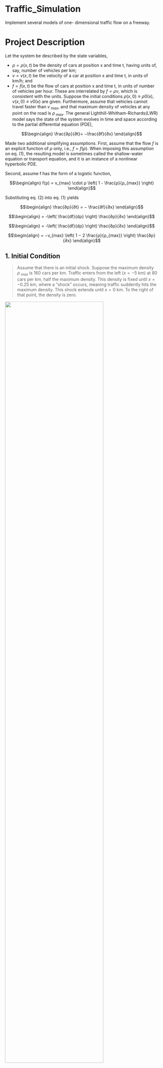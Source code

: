 # Traffic_Simulation
Implement several models of one- dimensional traffic flow on a freeway.

# Project Description
Let the system be described by the state variables,
* $ρ = ρ(x, t)$ be the density of cars at position x and time t, having
units of, say, number of vehicles per km;
* $v = v(x, t)$ be the velocity of a car at position x and time t, in units of km/h; and
* $f = f(x,t)$ be the flow of cars at position x and time t, in units of number of vehicles per hour.
These are interrelated by $f = ρv$, which is consistent with the units. Suppose the initial conditions $ρ(x, 0) ≡ ρ0(x), v(x, 0) ≡ v0(x)$ are given. Furthermore, assume that vehicles cannot travel faster than $v_{\ max}$, and that maximum density of vehicles at any point on the road is $ρ_{\ max}$. The general Lighthill-Whitham-Richards(LWR) model says the state of the system evolves in time and space according to the partial differential equation (PDE),
```math
\begin{align}
\frac{∂ρ}{∂t}= −\frac{∂f}{∂x}
\end{align}
```

Made two additional simplifying assumptions. First, assume that the flow $f$ is an explicit function of $ρ$ only, i.e., $f = f(ρ)$. When imposing this assumption on
eq. (1), the resulting model is sometimes called the shallow-water equation or transport equation, and it is an instance of a nonlinear hyperbolic PDE.

Second, assume f has the form of a logistic function,
```math 
\begin{align}
f(ρ) = v_{max} \cdot ρ \left( 1 - \frac{ρ}{ρ_{max}} \right)
\end{align}
```
Substituting eq. (2) into eq. (1) yields
```math 
\begin{align}
\frac{∂ρ}{∂t} = − \frac{∂f}{∂x}
\end{align}
```
```math 
\begin{align}
= -\left( \frac{df}{dρ} \right) \frac{∂ρ}{∂x}
\end{align}
```
```math 
\begin{align}
= -\left( \frac{df}{dρ} \right) \frac{∂ρ}{∂x}
\end{align}
```
```math 
\begin{align}
= −v_{max} \left( 1 − 2 \frac{ρ}{ρ_{max}} \right) \frac{∂ρ}{∂x}
\end{align}
```
## 1. Initial Condition
> Assume that there is an initial shock. Suppose the maximum density $ρ_{\ max}$ is 160 cars per km. Traffic enters from the left ($x=−5$ km) at 80 cars per km, half the maximum density. This density is fixed until $x=−0.25$ km, where a “shock” occurs, meaning traffic suddently hits the maximum density. This shock extends until $x=0$ km. To the right of that point, the density is zero.
<img src="https://github.com/lsh4205/Traffic_Simulation/assets/63761734/19043e5a-47ba-4155-ad59-35533984a49d" width="80%" height="80%">

> Simulate with 2 minutes of logical time with a time step of $0.1s$(one-tenth of a second). Therefore, your simulation loop will evaluate $1,200$ time steps in total.

> A spatial step will be size of 0.01 km (10 m). Therefore, your grid will have about $1,000$ points.

### 2. Simulate with Upwind scheme and Lax-Friedrichs scheme
#### Lax-Friedrichs Scheme
* Space is discretized at the points $x_1$, $x_2$, $x_3$, . . ., $x_i$, . . ., with step
size $x_{i+1} − x_i ≡ s$.
* Time is discreteized at the points $t_1$, $t_2$, $t_3$, . . ., $t_j$, . . ., with step size
$t_{j+1} − t_j ≡ h$.
* The approximate density at point $x_i$ and time $t_j$ is $ρ_{i,j}$.
* The approximate flow at $x_i$ and $t_j$ is $f(i\ ,\ j) = f (ρ_i,j)$. Then the Lax-Friedrichs update formula is given by

```math
ρ_{i\ , j+1} = \frac{ρ_{i+1\ ,j} + ρ_{i−1\ ,j}}{2} − \frac{h}{s} \frac{ f_{i+1\ ,j} − f{i−1\ ,j} }{2}
```

* (a) Upwind Scheme (with $0.05s$ time-step)
* (b) Lax-Friedrichs Scheme (with $0.05s$ time-step) 
* (c) Lax-Friedrichs Scheme (with $0.1s$ time-step)
* (d) Lax-Friedrichs Scheme (with $0.2s$ time-step)

<img src="https://github.com/lsh4205/Traffic_Simulation/assets/63761734/41fda534-2795-4154-9f39-8af7642e7c0f" width="90%" height="90%">
<img src="https://github.com/lsh4205/Traffic_Simulation/assets/63761734/593f6009-9495-47ab-b0cb-2c8ae7015e65" width="90%" height="90%">
<img src="https://github.com/lsh4205/Traffic_Simulation/assets/63761734/fc8a516f-3275-454d-ac1d-75b17d9ceaf6" width="90%" height="90%">
<img src="https://github.com/lsh4205/Traffic_Simulation/assets/63761734/a5ad9b6a-b505-429e-bfe7-048c31e38e0b" width="90%" height="90%">

### 3. Simulate with CA-Based Model
The rule of CA-based model.
* Update for vehicle *$i$* :
>1. **Accelerate:** $v_i := min \left( v_i + 1, v_{max} \right)$
>2. **Decelerate:** $v_i := d\ (i, i+1), \ if \ v_i > d \ (i, i+1)$
>3. **Move:** vehicle $i$ moves $v_i$ cells forward

<img src="https://github.com/lsh4205/Traffic_Simulation/assets/63761734/aa8ca38a-736d-4822-a3b1-4e25d9fddb33" width="100%" height="100%">

